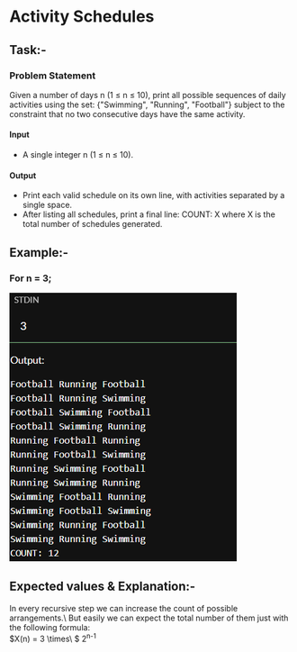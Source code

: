 # Activity Schedules
## Task:-
### Problem Statement
Given a number of days n (1 ≤ n ≤ 10), print all possible sequences of daily activities using the set:
{"Swimming", "Running", "Football"}
subject to the constraint that no two consecutive days have the same activity.
#### Input
 * A single integer n (1 ≤ n ≤ 10).
#### Output
 * Print each valid schedule on its own line, with activities separated by a single space.
 * After listing all schedules, print a final line: COUNT: X where X is the total number of schedules generated.

## Example:-
### For n = 3;
![Ex: n = 3](./in_out.PNG)

## Expected values & Explanation:-
In every recursive step we can increase the count of possible arrangements.\ 
But easily we can expect the total number of them just with the following formula:\
$X(n) = 3 \times\ $ 2<sup>n-1</sup>
